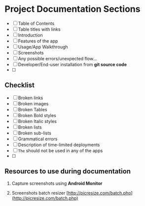 # Project Documentation Sections

- [ ] Table of Contents
- [ ] Table titles with links
- [ ] Introduction
- [ ] Features of the app
- [ ] Usage/App Walkthrough
- [ ] Screenshots
- [ ] Any possible errors/unexpected flow...
- [ ] Developer/End-user installation from **git source code**
- [ ] 


## Checklist

- [ ] Broken links
- [ ] Broken images
- [ ] Broken Tables
- [ ] Broken Bold styles
- [ ] Broken Italic styles
- [ ] Broken lists
- [ ] Broken sub-lists
- [ ] Grammatical errors
- [ ] Description of time-limited deployments
- [ ] `The` should not be used in any of the apps
- [ ] 

## Resources to use during documentation

1. Capture screenshots using **Android Monitor**

1. Screenshots batch resizer [http://picresize.com/batch.php](http://picresize.com/batch.php)


